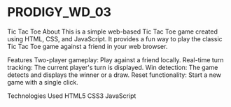 # PRODIGY_WD_03
Tic Tac Toe
About
This is a simple web-based Tic Tac Toe game created using HTML, CSS, and JavaScript. It provides a fun way to play the classic Tic Tac Toe game against a friend in your web browser.

Features
Two-player gameplay: Play against a friend locally.
Real-time turn tracking: The current player's turn is displayed.
Win detection: The game detects and displays the winner or a draw.
Reset functionality: Start a new game with a single click.

Technologies Used
HTML5
CSS3
JavaScript
